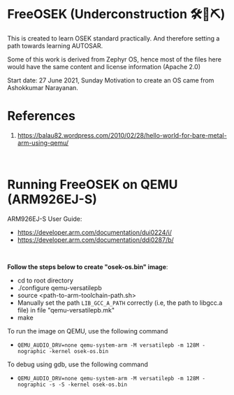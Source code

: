FreeOSEK (Underconstruction 🛠🔧⛏)
========

This is created to learn OSEK standard practically. And therefore setting a path towards learning AUTOSAR.

Some of this work is derived from Zephyr OS, hence most of the files here would have the same content and license information (Apache 2.0)

Start date: 27 June 2021, Sunday
Motivation to create an OS came from Ashokkumar Narayanan.

References
==========
1. https://balau82.wordpress.com/2010/02/28/hello-world-for-bare-metal-arm-using-qemu/


<br>

Running FreeOSEK on QEMU (ARM926EJ-S)
====

ARM926EJ-S User Guide:
* https://developer.arm.com/documentation/dui0224/i/
* https://developer.arm.com/documentation/ddi0287/b/

<br>

**Follow the steps below to create "osek-os.bin" image**:
* cd to root directory
* ./configure qemu-versatilepb
* source <path-to-arm-toolchain-path.sh>
* Manually set the path `LIB_GCC_A_PATH` correctly (i.e, the path to libgcc.a file) in file "qemu-versatilepb.mk"
* make

To run the image on QEMU, use the following command
* `QEMU_AUDIO_DRV=none qemu-system-arm -M versatilepb -m 128M -nographic -kernel osek-os.bin`

To debug using gdb, use the following command
* `QEMU_AUDIO_DRV=none qemu-system-arm -M versatilepb -m 128M -nographic -s -S -kernel osek-os.bin`

